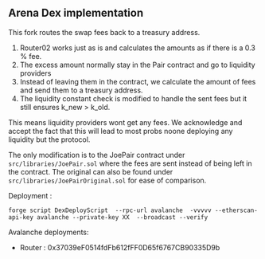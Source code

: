 ## Arena Dex implementation
This fork routes the swap fees back to a treasury address.
1. Router02 works just as is and calculates the amounts as if there is a 0.3 % fee.
2. The excess amount normally stay in the Pair contract and go to liquidity providers
3. Instead of leaving them in the contract, we calculate the amount of fees and send them to a treasury address. 
4. The liquidity constant check is modified to handle the sent fees but it still ensures k_new > k_old. 

This means liquidity providers wont get any fees. We acknowledge and accept the fact that this will lead to most probs noone deploying any liquidity but the protocol. 


The only modification is to the JoePair contract under `src/libraries/JoePair.sol` where the fees are sent instead of being left in the contract. The original can also be found under  `src/libraries/JoePairOriginal.sol` for ease of comparison.

Deployment : 
```
forge script DexDeployScript  --rpc-url avalanche  -vvvvv --etherscan-api-key avalanche --private-key XX  --broadcast --verify
````

Avalanche deployments:
* Router : 0x37039eF0514fdFb612fFF0D65f6767CB90335D9b